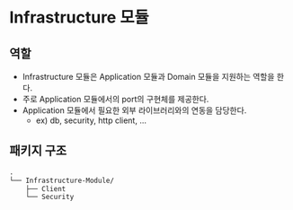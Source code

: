 # Infrastructure 모듈

## 역할

* Infrastructure 모듈은 Application 모듈과 Domain 모듈을 지원하는 역할을 한다.
* 주로 Application 모듈에서의 port의 구현체를 제공한다.
* Application 모듈에서 필요한 외부 라이브러리와의 연동을 담당한다.
  * ex) db, security, http client, ...


## 패키지 구조

```markdown
.
└── Infrastructure-Module/
    ├── Client
    └── Security
```